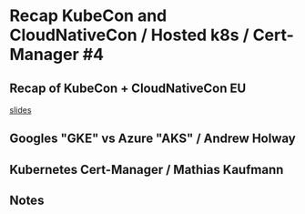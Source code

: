 # Recap KubeCon and CloudNativeCon / Hosted k8s / Cert-Manager #4

## Recap of KubeCon + CloudNativeCon EU

[slides](../slides/2018-05-17-Recap-KubeCon-and-CloudNativeCon2018.pdf)

## Googles "GKE" vs Azure "AKS" / Andrew Holway
## Kubernetes Cert-Manager / Mathias Kaufmann
## Notes
